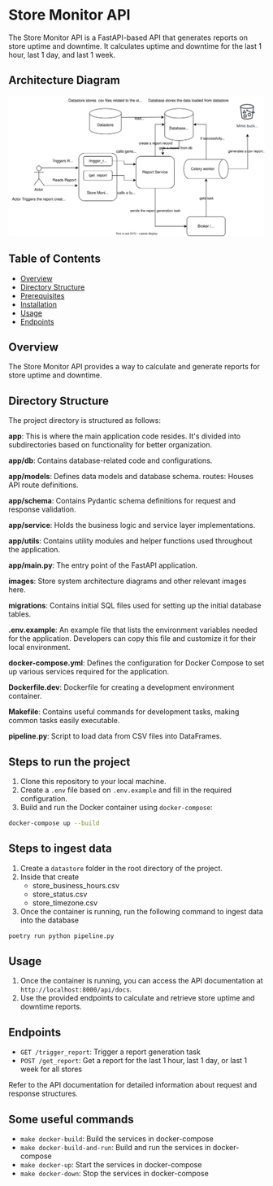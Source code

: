 # Store Monitor API

The Store Monitor API is a FastAPI-based API that generates reports on store uptime and downtime. It calculates uptime and downtime for the last 1 hour, last 1 day, and last 1 week.

## Architecture Diagram

![Architecture Diagram](./images/store-monitor.drawio.svg)

## Table of Contents

- [Overview](#overview)
- [Directory Structure](#directory-structure)
- [Prerequisites](#prerequisites)
- [Installation](#installation)
- [Usage](#usage)
- [Endpoints](#endpoints)

## Overview

The Store Monitor API provides a way to calculate and generate reports for store uptime and downtime.

## Directory Structure

The project directory is structured as follows:

**app**: This is where the main application code resides. It's divided into subdirectories based on functionality for better organization.

**app/db**: Contains database-related code and configurations.

**app/models**: Defines data models and database schema.
routes: Houses API route definitions.

**app/schema**: Contains Pydantic schema definitions for request and response validation.

**app/service**: Holds the business logic and service layer implementations.

**app/utils**: Contains utility modules and helper functions used throughout the application.

**app/main.py**: The entry point of the FastAPI application.

**images**: Store system architecture diagrams and other relevant images here.

**migrations**: Contains initial SQL files used for setting up the initial database tables.

**.env.example**: An example file that lists the environment variables needed for the application. Developers can copy this file and customize it for their local environment.

**docker-compose.yml**: Defines the configuration for Docker Compose to set up various services required for the application.

**Dockerfile.dev**: Dockerfile for creating a development environment container.

**Makefile**: Contains useful commands for development tasks, making common tasks easily executable.

**pipeline.py**: Script to load data from CSV files into DataFrames.

## Steps to run the project

1. Clone this repository to your local machine.
2. Create a `.env` file based on `.env.example` and fill in the required configuration.
3. Build and run the Docker container using `docker-compose`:

```bash
docker-compose up --build
```

## Steps to ingest data

1. Create a `datastore` folder in the root directory of the project.
2. Inside that create
   - store_business_hours.csv
   - store_status.csv
   - store_timezone.csv
3. Once the container is running, run the following command to ingest data into the database

```bash
poetry run python pipeline.py
```

## Usage

1. Once the container is running, you can access the API documentation at `http://localhost:8000/api/docs`.
2. Use the provided endpoints to calculate and retrieve store uptime and downtime reports.

## Endpoints

- `GET /trigger_report`: Trigger a report generation task
- `POST /get_report`: Get a report for the last 1 hour, last 1 day, or last 1 week for all stores

Refer to the API documentation for detailed information about request and response structures.

## Some useful commands

- `make docker-build`: Build the services in docker-compose
- `make docker-build-and-run`: Build and run the services in docker-compose
- `make docker-up`: Start the services in docker-compose
- `make docker-down`: Stop the services in docker-compose
